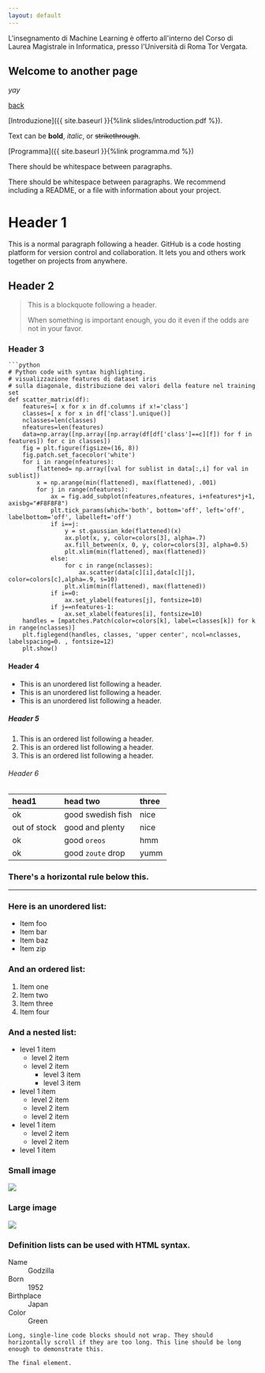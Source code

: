 ```yaml
---
layout: default
---
```


L'insegnamento di Machine Learning è offerto all'interno del Corso di Laurea Magistrale in Informatica, presso l'Università di Roma Tor Vergata.

## Welcome to another page

_yay_

[back](./)

[Introduzione]({{ site.baseurl }}{%link slides/introduction.pdf %}).



Text can be **bold**, _italic_, or ~~strikethrough~~.

[Programma]({{ site.baseurl }}{%link programma.md %})

There should be whitespace between paragraphs.

There should be whitespace between paragraphs. We recommend including a README, or a file with information about your project.

# [](#header-1)Header 1

This is a normal paragraph following a header. GitHub is a code hosting platform for version control and collaboration. It lets you and others work together on projects from anywhere.

## [](#header-2)Header 2

> This is a blockquote following a header.
>
> When something is important enough, you do it even if the odds are not in your favor.

### [](#header-3)Header 3

```
```python
# Python code with syntax highlighting.
# visualizzazione features di dataset iris
# sulla diagonale, distribuzione dei valori della feature nel training set
def scatter_matrix(df):
    features=[ x for x in df.columns if x!='class']
    classes=[ x for x in df['class'].unique()]
    nclasses=len(classes)
    nfeatures=len(features)
    data=np.array([np.array([np.array(df[df['class']==c][f]) for f in features]) for c in classes])
    fig = plt.figure(figsize=(16, 8))
    fig.patch.set_facecolor('white')
    for i in range(nfeatures):
        flattened= np.array([val for sublist in data[:,i] for val in sublist])
        x = np.arange(min(flattened), max(flattened), .001)
        for j in range(nfeatures):
            ax = fig.add_subplot(nfeatures,nfeatures, i+nfeatures*j+1, axisbg="#F8F8F8")
            plt.tick_params(which='both', bottom='off', left='off', labelbottom='off', labelleft='off')
            if i==j:
                y = st.gaussian_kde(flattened)(x)
                ax.plot(x, y, color=colors[3], alpha=.7)
                ax.fill_between(x, 0, y, color=colors[3], alpha=0.5)
                plt.xlim(min(flattened), max(flattened))
            else:
                for c in range(nclasses):
                    ax.scatter(data[c][i],data[c][j], color=colors[c],alpha=.9, s=10)
                plt.xlim(min(flattened), max(flattened))
            if i==0:
                ax.set_ylabel(features[j], fontsize=10)
            if j==nfeatures-1:
                ax.set_xlabel(features[i], fontsize=10)
    handles = [mpatches.Patch(color=colors[k], label=classes[k]) for k in range(nclasses)]
    plt.figlegend(handles, classes, 'upper center', ncol=nclasses, labelspacing=0. , fontsize=12)
    plt.show()

```

#### [](#header-4)Header 4

*   This is an unordered list following a header.
*   This is an unordered list following a header.
*   This is an unordered list following a header.

##### [](#header-5)Header 5

1.  This is an ordered list following a header.
2.  This is an ordered list following a header.
3.  This is an ordered list following a header.

###### [](#header-6)Header 6

| head1        | head two          | three |
|:-------------|:------------------|:------|
| ok           | good swedish fish | nice  |
| out of stock | good and plenty   | nice  |
| ok           | good `oreos`      | hmm   |
| ok           | good `zoute` drop | yumm  |

### There's a horizontal rule below this.

* * *

### Here is an unordered list:

*   Item foo
*   Item bar
*   Item baz
*   Item zip

### And an ordered list:

1.  Item one
1.  Item two
1.  Item three
1.  Item four

### And a nested list:

- level 1 item
  - level 2 item
  - level 2 item
    - level 3 item
    - level 3 item
- level 1 item
  - level 2 item
  - level 2 item
  - level 2 item
- level 1 item
  - level 2 item
  - level 2 item
- level 1 item

### Small image

![](https://assets-cdn.github.com/images/icons/emoji/octocat.png)

### Large image

![](https://guides.github.com/activities/hello-world/branching.png)


### Definition lists can be used with HTML syntax.

<dl>
<dt>Name</dt>
<dd>Godzilla</dd>
<dt>Born</dt>
<dd>1952</dd>
<dt>Birthplace</dt>
<dd>Japan</dd>
<dt>Color</dt>
<dd>Green</dd>
</dl>

```
Long, single-line code blocks should not wrap. They should horizontally scroll if they are too long. This line should be long enough to demonstrate this.
```

```
The final element.
```
